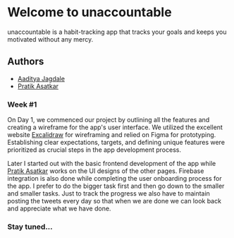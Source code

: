 
# Welcome to unaccountable

unaccountable is a habit-tracking app that tracks your goals and keeps you motivated without any mercy.



## Authors

- [Aaditya Jagdale](https://github.com/Contro1-cs)
- [Pratik Asatkar](https://github.com/Pratik-Asatkar)



### Week #1

On Day 1, we commenced our project by outlining all the features and creating a wireframe for the app's user interface. We utilized the excellent website [Excalidraw](https://excalidraw.com/) for wireframing and relied on Figma for prototyping. Establishing clear expectations, targets, and defining unique features were prioritized as crucial steps in the app development process.

Later I started out with the basic frontend development of the app while [Pratik Asatkar](https://github.com/Pratik-Asatkar) works on the UI designs of the other
pages. Firebase integration is also done while completing the user onboarding process for the app. I prefer to do the bigger task first and then go down to the
smaller and smaller tasks. Just to track the progress we also have to maintain posting the tweets every day so that when we are done we can look back and appreciate what we have done. 


### Stay tuned...
